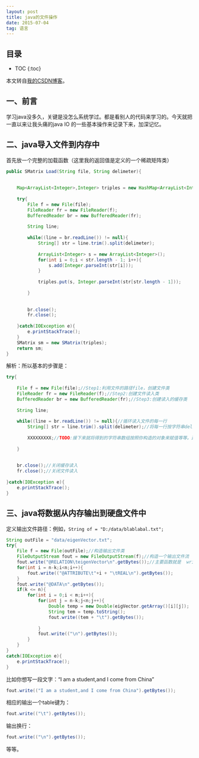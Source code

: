 ```yaml
---
layout: post
title: java的文件操作
date: 2015-07-04
tag: 语言
---
```




## 目录

* TOC 
{:toc}


本文转自<a href="http://blog.csdn.net/lilianforever/article/details/46724827">我的CSDN博客</a>。

## 一、前言

学习java没多久，关键是没怎么系统学过。都是看别人的代码来学习的。今天就把一直以来让我头痛的java  IO 的一些基本操作来记录下来，加深记忆。

## 二、java导入文件到内存中

首先放一个完整的加载函数（这里我的返回值是定义的一个稀疏矩阵类）

```java
public SMatrix Load(String file, String delimeter){
		
		
	Map<ArrayList<Integer>,Integer> triples = new HashMap<ArrayList<Integer>,Integer>();
	
	try{
		File f = new File(file);
		FileReader fr = new FileReader(f);
		BufferedReader br = new BufferedReader(fr);
		
		String line;
		
		while((line = br.readLine()) != null){
			String[] str = line.trim().split(delimeter);
			
			ArrayList<Integer> s = new ArrayList<Integer>();
			for(int i = 0;i < str.length - 1; i++){
				s.add(Integer.parseInt(str[i]));
			}
			
			triples.put(s, Integer.parseInt(str[str.length - 1]));
			
		}
		
		
		br.close();
		fr.close();
		
	}catch(IOException e){
		e.printStackTrace();
	}
	SMatrix sm = new SMatrix(triples);
	return sm;
}
```

解析：所以基本的步骤是：

```java
try{
			
	File f = new File(file);//Step1:利用文件的路径file，创建文件类
	FileReader fr = new FileReader(f);//Step2:创建文件读入类
	BufferedReader br = new BufferedReader(fr);//Step3:创建读入的缓存类
	
	String line;
	
	while((line = br.readLine()) != null){//循环读入文件的每一行
		String[] str = line.trim().split(delimeter);//将每一行按字符串delimeter分割成一个字符串数组
		
		XXXXXXXXX;//TODO:接下来就将得到的字符串数组按照你构造的对象来赋值等等。这里面要注意字符串到整型或Double的转化等。
		
	}
	
	
	br.close();//关闭缓存读入
	fr.close();//关闭文件读入
	
}catch(IOException e){
	e.printStackTrace();
}
```


## 三、java将数据从内存输出到硬盘文件中

定义输出文件路径：例如，```String of = "D:/data/blablabal.txt";```

```java
String outFile = "data/eigenVector.txt";
try{
	File f = new File(outFile);//构造输出文件类
	FileOutputStream fout = new FileOutputStream(f);//构造一个输出文件流
	fout.write("@RELATION\teigenVector\n".getBytes());//主要函数就是  write(args)，里面的参数要求是byte[]型的
	for(int i = n-k;i<n;i++){
		fout.write(("@ATTRIBUTE\t"+i + "\tREAL\n").getBytes());
	}
	fout.write("@DATA\n".getBytes());
	if(k <= n){
		for(int i = 0;i < m;i++){
			for(int j = n-k;j<n;j++){
				Double temp = new Double(eigVector.getArray()[i][j]);
				String tem = temp.toString();
				fout.write((tem + "\t").getBytes());
				
			}
			fout.write(("\n").getBytes());
		}
	}
}
catch(IOException e){
	e.printStackTrace();
}
```

比如你想写一段文字：“I am a student,and I come from China”

```java
fout.write(("I am a student,and I come from China").getBytes());
```

相应的输出一个table键为：

```java
fout.write(("\t").getBytes());
```

输出换行：

```java
fout.write(("\n").getBytes());
```

等等。

